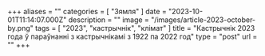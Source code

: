 +++
aliases = ""
categories = [ "Зямля" ]
date = "2023-10-01T11:14:07.000Z"
description = ""
image = "/images/article-2023-october-by.png"
tags = [ "2023", "кастрычнік", "клiмат" ]
title = "Кастрычнік 2023 года ў параўнанні з кастрычнікамi з 1922 па 2022 год"
type = "post"
url = ""
+++


